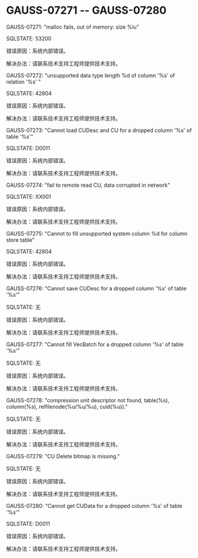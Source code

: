 # GAUSS-07271 -- GAUSS-07280

GAUSS-07271: "malloc fails, out of memory: size %lu"

SQLSTATE: 53200

错误原因：系统内部错误。

解决办法：请联系技术支持工程师提供技术支持。

GAUSS-07272: "unsupported data type length %d of column '%s' of relation '%s' "

SQLSTATE: 42804

错误原因：系统内部错误。

解决办法：请联系技术支持工程师提供技术支持。

GAUSS-07273: "Cannot load CUDesc and CU for a dropped column '%s' of table '%s'"

SQLSTATE: D0011

错误原因：系统内部错误。

解决办法：请联系技术支持工程师提供技术支持。

GAUSS-07274: "fail to remote read CU, data corrupted in network"

SQLSTATE: XX001

错误原因：系统内部错误。

解决办法：请联系技术支持工程师提供技术支持。

GAUSS-07275: "Cannot to fill unsupported system column %d for column store table"

SQLSTATE: 42804

错误原因：系统内部错误。

解决办法：请联系技术支持工程师提供技术支持。

GAUSS-07276: "Cannot save CUDesc for a dropped column '%s' of table '%s'"

SQLSTATE: 无

错误原因：系统内部错误。

解决办法：请联系技术支持工程师提供技术支持。

GAUSS-07277: "Cannot fill VecBatch for a dropped column '%s' of table '%s'"

SQLSTATE: 无

错误原因：系统内部错误。

解决办法：请联系技术支持工程师提供技术支持。

GAUSS-07278: "compression unit descriptor not found, table\(%s\), column\(%s\), relfilenode\(%u/%u/%u\), cuid\(%u\)\)."

SQLSTATE: 无

错误原因：系统内部错误。

解决办法：请联系技术支持工程师提供技术支持。

GAUSS-07279: "CU Delete bitmap is missing."

SQLSTATE: 无

错误原因：系统内部错误。

解决办法：请联系技术支持工程师提供技术支持。

GAUSS-07280: "Cannot get CUData for a dropped column '%s' of table '%s'"

SQLSTATE: D0011

错误原因：系统内部错误。

解决办法：请联系技术支持工程师提供技术支持。

